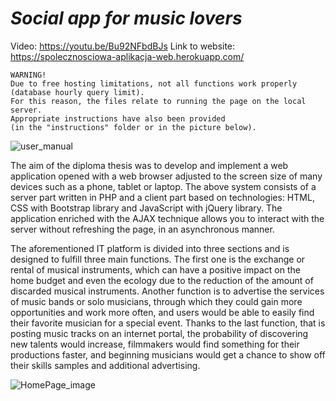 # ***Social app for music lovers***

Video: https://youtu.be/Bu92NFbdBJs
Link to website: https://spolecznosciowa-aplikacja-web.herokuapp.com/

~~~
WARNING!
Due to free hosting limitations, not all functions work properly (database hourly query limit).
For this reason, the files relate to running the page on the local server.
Appropriate instructions have also been provided
(in the "instructions" folder or in the picture below).
~~~

![user_manual](https://firebasestorage.googleapis.com/v0/b/musicsh0p.appspot.com/o/SpolecznosciowaApp%2FInstruction_for_starting_programme.png?alt=media&token=6afa5527-e061-4180-8dd0-88133d9e3a7b)

The aim of the diploma thesis was to develop and implement a web application opened with a web browser adjusted to the screen size of many devices such as a phone, tablet or laptop. The above system consists of a server part written in PHP and a client part based on technologies: HTML, CSS with Bootstrap library and JavaScript with jQuery library. The application enriched with the AJAX technique allows you to interact with the server without refreshing the page, in an asynchronous manner.

The aforementioned IT platform is divided into three sections and is designed to fulfill three main functions. The first one is the exchange or rental of musical instruments, which can have a positive impact on the home budget and even the ecology due to the reduction of the amount of discarded musical instruments. Another function is to advertise the services of music bands or solo musicians, through which they could gain more opportunities and work more often, and users would be able to easily find their favorite musician for a special event. Thanks to the last function, that is posting music tracks on an internet portal, the probability of discovering new talents would increase, filmmakers would find something for their productions faster, and beginning musicians would get a chance to show off their skills samples and additional advertising.

![HomePage_image](https://firebasestorage.googleapis.com/v0/b/musicsh0p.appspot.com/o/SpolecznosciowaApp%2FScreenSocialApp.PNG?alt=media&token=3f0b3026-86b0-4bb2-9bb9-f264428061d9)
